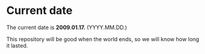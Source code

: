 # Current date

The current date is **2009.01.17.** (YYYY.MM.DD.)

This repository will be good when the world ends, so we will know how long it lasted.